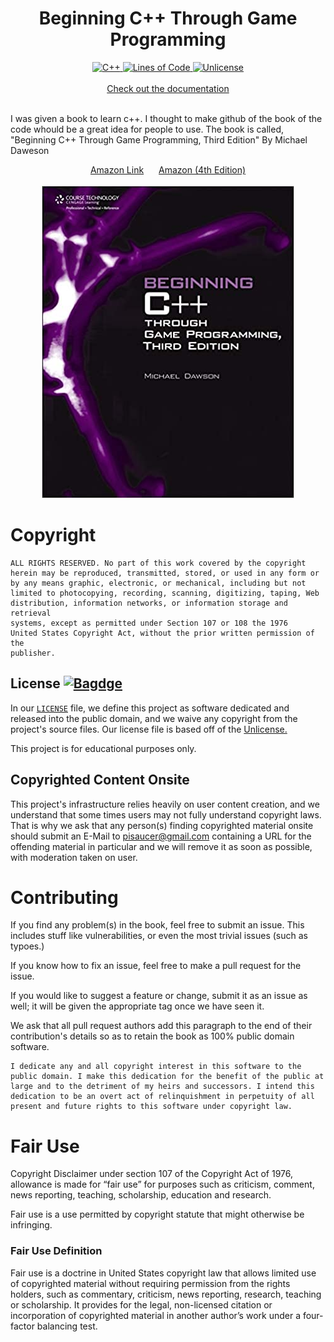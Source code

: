 <div align="center" style="display: block; margin-left: auto; margin-right: auto;">
  
  <h1>Beginning C++ Through Game Programming</h1>
  
  <a href="https://github.com/PiSaucer/book-c-plus-plus">
    <img src="https://img.shields.io/badge/C++-Beginning%20C++%20Through%20Game%20Programming-blue.svg?style=flat&logo=c%2B%2B" alt="C++" width="311" height="20">
  </a>
  
  <a href="https://github.com/PiSaucer/book-c-plus-plus">
    <img src="https://tokei.rs/b1/github/PiSaucer/book-c-plus-plus" alt="Lines of Code" width="115" height="20">
  </a>
  
  <a href="http://unlicense.org/">
    <img src="https://img.shields.io/badge/license-Unlicense-blue.svg" alt="Unlicense" width="110" height="20">
  </a>
  
  <br>
  <br>
  <a href="docs/">Check out the documentation</a>
  <br>
  <br>
  
</div>


I was given a book to learn c++. I thought to make github of the book of the code whould be a great idea for people to use. The book is called, "Beginning C++ Through Game Programming, Third Edition" By Michael Daweson 

<div align="center" style="display: block; margin-left: auto; margin-right: auto;">
  <a href="https://www.amazon.com/Beginning-C-Through-Game-Programming/dp/1435457420" rel="nofollow" style="margin-right: 10px;">Amazon Link</a>
  <a href="https://www.amazon.com/Beginning-C-Through-Game-Programming/dp/1305109910/" rel="nofollow" style="margin-left: 10px;">Amazon (4th Edition)</a>
  
  <br>
  <br>
  
  <a href="https://www.amazon.com/Beginning-C-Through-Game-Programming/dp/1435457420">
    <img src="bookcover.jpg" alt="Cover" width="404" height="500">
  </a>
</div>

# Copyright

```
ALL RIGHTS RESERVED. No part of this work covered by the copyright 
herein may be reproduced, transmitted, stored, or used in any form or
by any means graphic, electronic, or mechanical, including but not
limited to photocopying, recording, scanning, digitizing, taping, Web
distribution, information networks, or information storage and retrieval
systems, except as permitted under Section 107 or 108 the 1976
United States Copyright Act, without the prior written permission of the
publisher.
```

## License      [![Bagdge](https://img.shields.io/badge/license-Unlicense-blue.svg)](https://unlicense.org/)
In our [`LICENSE`](LICENSE.md) file, we define this project as software dedicated and released into the public domain, and we waive any copyright from the project's source files. Our license file is based off of the [Unlicense.](https://unlicense.org/)

This project is for educational purposes only.

## Copyrighted Content Onsite
This project's infrastructure relies heavily on user content creation, and we understand that some times users may not fully understand copyright laws. That is why we ask that any person(s) finding copyrighted material onsite should submit an E-Mail to pisaucer@gmail.com containing a URL for the offending material in particular and we will remove it as soon as possible, with moderation taken on user.

# Contributing

If you find any problem(s) in the book, feel free to submit an issue. This includes stuff like vulnerabilities, or even the most trivial issues (such as typoes.)

If you know how to fix an issue, feel free to make a pull request for the issue.

If you would like to suggest a feature or change, submit it as an issue as well; it will be given the appropriate tag once we have seen it.

We ask that all pull request authors add this paragraph to the end of their contribution's details so as to retain the book as 100% public domain software.

```
I dedicate any and all copyright interest in this software to the
public domain. I make this dedication for the benefit of the public at
large and to the detriment of my heirs and successors. I intend this
dedication to be an overt act of relinquishment in perpetuity of all
present and future rights to this software under copyright law.
```

# Fair Use

Copyright Disclaimer under section 107 of the Copyright Act of 1976, allowance is made for “fair use” for purposes such as criticism, comment, news reporting, teaching, scholarship, education and research.

Fair use is a use permitted by copyright statute that might otherwise be infringing.

### Fair Use Definition

Fair use is a doctrine in United States copyright law that allows limited use of copyrighted material without requiring permission from the rights holders, such as commentary, criticism, news reporting, research, teaching or scholarship. It provides for the legal, non-licensed citation or incorporation of copyrighted material in another author’s work under a four-factor balancing test.
